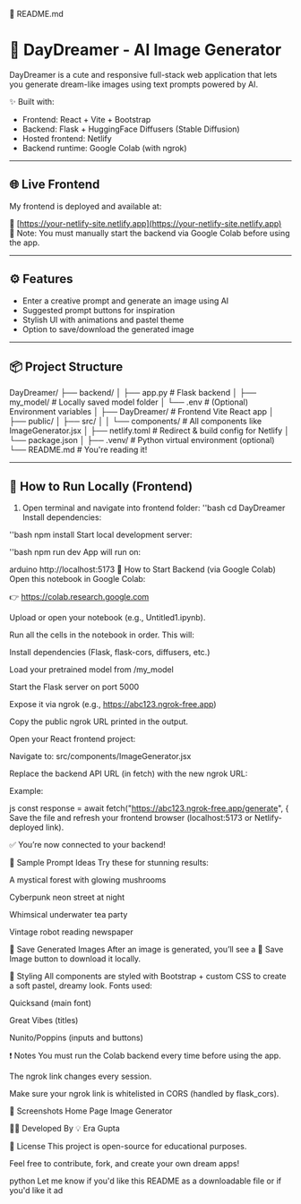 📄 README.md


# 🌈 DayDreamer - AI Image Generator

DayDreamer is a cute and responsive full-stack web application that lets you generate dream-like images using text prompts powered by AI.

✨ Built with:
- Frontend: React + Vite + Bootstrap
- Backend: Flask + HuggingFace Diffusers (Stable Diffusion)
- Hosted frontend: Netlify
- Backend runtime: Google Colab (with ngrok)

---

## 🌐 Live Frontend

My frontend is deployed and available at:

🔗 [https://your-netlify-site.netlify.app](https://your-netlify-site.netlify.app)  
📝 Note: You must manually start the backend via Google Colab before using the app.

---

## ⚙️ Features

- Enter a creative prompt and generate an image using AI
- Suggested prompt buttons for inspiration
- Stylish UI with animations and pastel theme
- Option to save/download the generated image

---

## 📦 Project Structure

DayDreamer/
├── backend/
│ ├── app.py # Flask backend
│ ├── my_model/ # Locally saved model folder
│ └── .env # (Optional) Environment variables
│
├── DayDreamer/ # Frontend Vite React app
│ ├── public/
│ ├── src/
│ │ └── components/ # All components like ImageGenerator.jsx
│ ├── netlify.toml # Redirect & build config for Netlify
│ └── package.json
│
├── .venv/ # Python virtual environment (optional)
└── README.md # You're reading it!


---

## 🚀 How to Run Locally (Frontend)

1. Open terminal and navigate into frontend folder:
''bash
cd DayDreamer
Install dependencies:

''bash
npm install
Start local development server:

''bash
npm run dev
App will run on:

arduino
http://localhost:5173
🧠 How to Start Backend (via Google Colab)
Open this notebook in Google Colab:

👉 https://colab.research.google.com

Upload or open your notebook (e.g., Untitled1.ipynb).

Run all the cells in the notebook in order. This will:

Install dependencies (Flask, flask-cors, diffusers, etc.)

Load your pretrained model from /my_model

Start the Flask server on port 5000

Expose it via ngrok (e.g., https://abc123.ngrok-free.app)

Copy the public ngrok URL printed in the output.

Open your React frontend project:

Navigate to: src/components/ImageGenerator.jsx

Replace the backend API URL (in fetch) with the new ngrok URL:

Example:

js
const response = await fetch("https://abc123.ngrok-free.app/generate", {
Save the file and refresh your frontend browser (localhost:5173 or Netlify-deployed link).

✅ You’re now connected to your backend!

🧪 Sample Prompt Ideas
Try these for stunning results:

A mystical forest with glowing mushrooms

Cyberpunk neon street at night

Whimsical underwater tea party

Vintage robot reading newspaper

💾 Save Generated Images
After an image is generated, you’ll see a 💾 Save Image button to download it locally.

🎨 Styling
All components are styled with Bootstrap + custom CSS to create a soft pastel, dreamy look. Fonts used:

Quicksand (main font)

Great Vibes (titles)

Nunito/Poppins (inputs and buttons)

❗ Notes
You must run the Colab backend every time before using the app.

The ngrok link changes every session.

Make sure your ngrok link is whitelisted in CORS (handled by flask_cors).

📸 Screenshots
Home Page	Image Generator

👩‍💻 Developed By
💡 Era Gupta

📜 License
This project is open-source for educational purposes.

Feel free to contribute, fork, and create your own dream apps!

python
Let me know if you'd like this README as a downloadable file or if you'd like it ad

